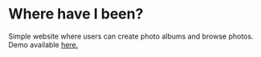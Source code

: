 # Where have I been?

Simple website where users can create photo albums and browse photos. Demo available [here.](https://master.d2lwooibxojx2l.amplifyapp.com/)


